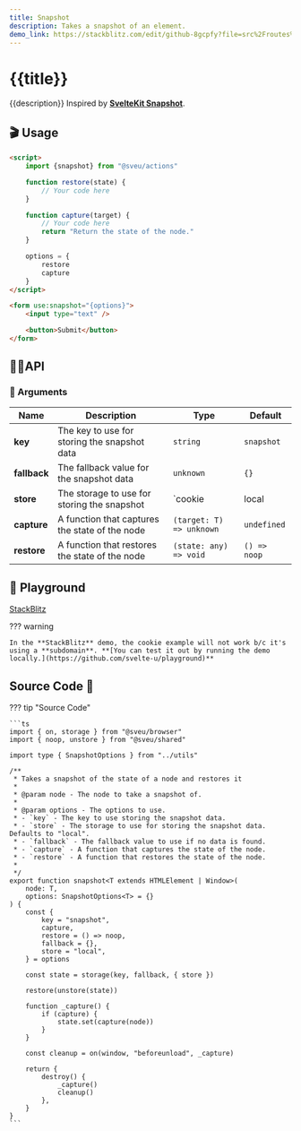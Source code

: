```yaml
---
title: Snapshot
description: Takes a snapshot of an element.
demo_link: https://stackblitz.com/edit/github-8gcpfy?file=src%2Froutes%2Factions%2Fsnapshot%2F%2Bpage.svelte
---
```


# {{title}}

{{description}} Inspired by **[SvelteKit Snapshot](https://kit.svelte.dev/docs/snapshots)**.

## 🎬 Usage

```html
<script>
    import {snapshot} from "@sveu/actions"

    function restore(state) {
        // Your code here
    }

    function capture(target) {
        // Your code here
        return "Return the state of the node."
    }

    options = {
        restore
        capture
    }
</script>

<form use:snapshot="{options}">
    <input type="text" />

    <button>Submit</button>
</form>
```

## 👩‍💻API

### 👻 Arguments

| Name         | Description                                    | Type                      | Default    |
| -------------| ---------------------------------------------- | -----------------------   | ---------- |
| **key**      | The key to use for storing the snapshot data   | `string`                  | `snapshot` |
| **fallback** | The fallback value for the snapshot data       | `unknown`                 | `{}`       |
| **store**    | The storage to use for storing the snapshot    | `cookie | local | session`| `local`    |
| **capture**  | A function that captures the state of the node | `(target: T) => unknown`  | `undefined`|
| **restore**  | A function that restores the state of the node | `(state: any) => void`    |`() => noop`|

## 🧪 Playground

[StackBlitz]({{demo_link}})

??? warning

    In the **StackBlitz** demo, the cookie example will not work b/c it's using a **subdomain**. **[You can test it out by running the demo locally.](https://github.com/svelte-u/playground)**

## Source Code 👀

??? tip "Source Code"

    ```ts
    import { on, storage } from "@sveu/browser"
    import { noop, unstore } from "@sveu/shared"

    import type { SnapshotOptions } from "../utils"

    /**
     * Takes a snapshot of the state of a node and restores it
     *
     * @param node - The node to take a snapshot of.
     *
     * @param options - The options to use.
     * - `key` - The key to use storing the snapshot data.
     * - `store` - The storage to use for storing the snapshot data. Defaults to "local".
     * - `fallback` - The fallback value to use if no data is found.
     * - `capture` - A function that captures the state of the node.
     * - `restore` - A function that restores the state of the node.
     *
     */
    export function snapshot<T extends HTMLElement | Window>(
        node: T,
        options: SnapshotOptions<T> = {}
    ) {
        const {
            key = "snapshot",
            capture,
            restore = () => noop,
            fallback = {},
            store = "local",
        } = options

        const state = storage(key, fallback, { store })

        restore(unstore(state))

        function _capture() {
            if (capture) {
                state.set(capture(node))
            }
        }

        const cleanup = on(window, "beforeunload", _capture)

        return {
            destroy() {
                _capture()
                cleanup()
            },
        }
    }
    ```
